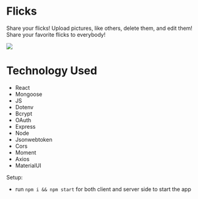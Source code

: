 # Flicks
Share your flicks! Upload pictures, like others, delete them, and edit them! Share your favorite flicks to everybody!

![](./video/demo.gif)

# Technology Used

* React
* Mongoose
* JS
* Dotenv
* Bcrypt
* OAuth
* Express
* Node
* Jsonwebtoken
* Cors
* Moment
* Axios
* MaterialUI

Setup:
- run ```npm i && npm start``` for both client and server side to start the app
